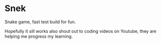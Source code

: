 # Snek
 Snake game, fast test build for fun.

 Hopefully it sill works also shout out to coding videos on Youtube, they are helping me progress my learning.
